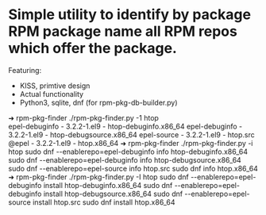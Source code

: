 
# Simple utility to identify by package RPM package name all RPM repos which offer the package.


Featuring:
* KISS, primtive design
* Actual functionality
* Python3, sqlite, dnf (for rpm-pkg-db-builder.py)


➜  rpm-pkg-finder ./rpm-pkg-finder.py -1 htop      
epel-debuginfo       - 3.2.2-1.el9                              - htop-debuginfo.x86_64
epel-debuginfo       - 3.2.2-1.el9                              - htop-debugsource.x86_64
epel-source          - 3.2.2-1.el9                              - htop.src
@epel                - 3.2.2-1.el9                              - htop.x86_64
➜  rpm-pkg-finder ./rpm-pkg-finder.py -i htop
sudo dnf --enablerepo=epel-debuginfo info htop-debuginfo.x86_64
sudo dnf --enablerepo=epel-debuginfo info htop-debugsource.x86_64
sudo dnf --enablerepo=epel-source info htop.src
sudo dnf info htop.x86_64
➜  rpm-pkg-finder ./rpm-pkg-finder.py -I htop
sudo dnf --enablerepo=epel-debuginfo install htop-debuginfo.x86_64
sudo dnf --enablerepo=epel-debuginfo install htop-debugsource.x86_64
sudo dnf --enablerepo=epel-source install htop.src
sudo dnf install htop.x86_64

